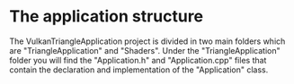 # The application structure
The VulkanTriangleApplication project is divided in two main folders which are "TriangleApplication" and "Shaders". 
Under the "TriangleApplication" folder you will find the "Application.h" and "Application.cpp" files that contain the declaration and implementation of the "Application" class.